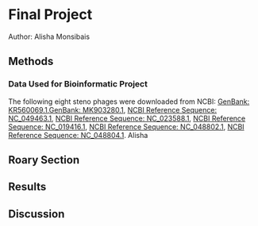 # Final Project

Author: Alisha Monsibais

## Methods
### Data Used for Bioinformatic Project 
The following eight steno phages were downloaded from NCBI: [GenBank: KR560069.1](https://www.ncbi.nlm.nih.gov/nuccore/KR560069),[GenBank: MK903280.1](https://www.ncbi.nlm.nih.gov/nuccore/MK903280), [NCBI Reference Sequence: NC_049463.1](https://www.ncbi.nlm.nih.gov/nuccore/NC_049463.1), [NCBI Reference Sequence: NC_023588.1](https://www.ncbi.nlm.nih.gov/nuccore/NC_023588.1), [NCBI Reference Sequence: NC_019416.1](https://www.ncbi.nlm.nih.gov/nuccore/NC_019416.1), [NCBI Reference Sequence: NC_048802.1](https://www.ncbi.nlm.nih.gov/nuccore/NC_048802.1), [NCBI Reference Sequence: NC_048804.1](https://www.ncbi.nlm.nih.gov/nuccore/NC_048804.1). Alisha 



## Roary Section 


## Results


## Discussion 
